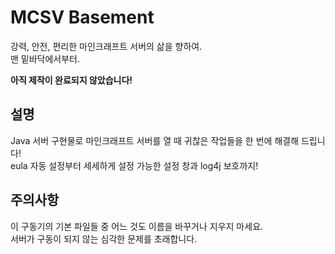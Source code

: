 # MCSV Basement
강력, 안전, 편리한 마인크래프트 서버의 삶을 향하여.  
맨 밑바닥에서부터.  
  
**아직 제작이 완료되지 않았습니다!**
## 설명
Java 서버 구현물로 마인크래프트 서버를 열 때 귀찮은 작업들을 한 번에 해결해 드립니다!  
eula 자동 설정부터 세세하게 설정 가능한 설정 창과 log4j 보호까지!
## 주의사항
이 구동기의 기본 파일들 중 어느 것도 이름을 바꾸거나 지우지 마세요.  
서버가 구동이 되지 않는 심각한 문제를 초래합니다.
